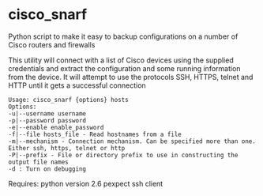 cisco_snarf
===========

Python script to make it easy to backup configurations on a number of Cisco routers and firewalls

This utility will connect with a list of Cisco devices using the supplied
credentials and extract the configuration and some running information from
the device. It will attempt to use the protocols SSH, HTTPS, telnet and HTTP
until it gets a successful connection

    Usage: cisco_snarf {options} hosts
    Options:
	-u|--username username 
	-p|--password password
	-e|--enable enable_password
	-f|--file hosts_file - Read hostnames from a file
	-m|--mechanism - Connection mechanism. Can be specified more than one. Either ssh, https, telnet or http
	-P|--prefix - File or directory prefix to use in constructing the output file names
	-d : Turn on debugging


Requires:
python version 2.6
pexpect
ssh client
